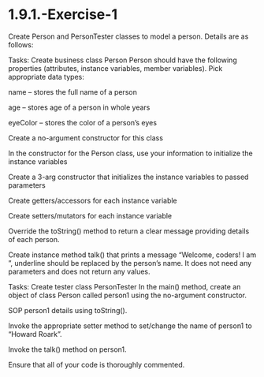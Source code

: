 # 1.9.1.-Exercise-1
Create Person and PersonTester classes to model a person. Details are as follows:

Tasks: Create business class Person
Person should have the following properties (attributes, instance variables, member variables). Pick appropriate data types:

name – stores the full name of a person

age – stores age of a person in whole years

eyeColor – stores the color of a person’s eyes

Create a no-argument constructor for this class

In the constructor for the Person class, use your information to initialize the instance variables

Create a 3-arg constructor that initializes the instance variables to passed parameters

Create getters/accessors for each instance variable

Create setters/mutators for each instance variable

Override the toString() method to return a clear message providing details of each person.

Create instance method talk() that prints a message “Welcome, coders! I am ”, underline should be replaced by the person’s name. It does not need any parameters and does not return any values.

Tasks: Create tester class PersonTester
In the main() method, create an object of class Person called person1 using the no-argument constructor.

SOP person1 details using toString().

Invoke the appropriate setter method to set/change the name of person1 to “Howard Roark”.

Invoke the talk() method on person1.

Ensure that all of your code is thoroughly commented.